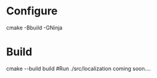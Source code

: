 # Configure
cmake -Bbuild -GNinja
# Build
cmake --build build
#Run 
./src/localization
coming soon....
